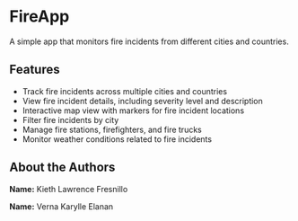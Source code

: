 # FireApp

A simple app that monitors fire incidents from different cities and countries. 


## Features

- Track fire incidents across multiple cities and countries
- View fire incident details, including severity level and description
- Interactive map view with markers for fire incident locations
- Filter fire incidents by city
- Manage fire stations, firefighters, and fire trucks
- Monitor weather conditions related to fire incidents

## About the Authors

**Name:** Kieth Lawrence Fresnillo

**Name:** Verna Karylle Elanan


